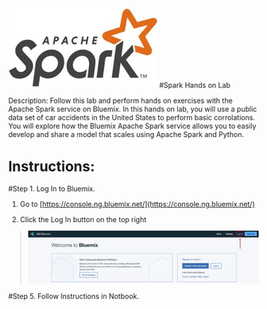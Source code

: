 <img src="https://github.com/hackerguy/SparkHandsOnLab/blob/master/images/SparkLogo.jpg">
#Spark Hands on Lab

Description: Follow this lab and perform hands on exercises with the Apache Spark service on Bluemix. In this hands on lab, you will use a public data set of car accidents in the United States to perform basic corrolations. You will explore how the Bluemix Apache Spark service allows you to easily develop and share a model that scales using Apache Spark and Python.

# Instructions:

#Step 1. Log In to Bluemix.

1.  Go to [https://console.ng.bluemix.net/](https://console.ng.bluemix.net/)

2.  Click the Log In button on the top right

 > <img src="https://github.com/hackerguy/SparkHandsOnLab/blob/master/images/BluemixLogin.jpg">

#Step 5. Follow Instructions in Notbook.
